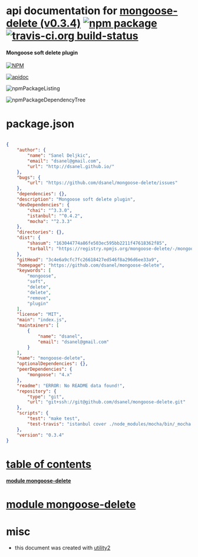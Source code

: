 # api documentation for  [mongoose-delete (v0.3.4)](https://github.com/dsanel/mongoose-delete)  [![npm package](https://img.shields.io/npm/v/npmdoc-mongoose-delete.svg?style=flat-square)](https://www.npmjs.org/package/npmdoc-mongoose-delete) [![travis-ci.org build-status](https://api.travis-ci.org/npmdoc/node-npmdoc-mongoose-delete.svg)](https://travis-ci.org/npmdoc/node-npmdoc-mongoose-delete)
#### Mongoose soft delete plugin

[![NPM](https://nodei.co/npm/mongoose-delete.png?downloads=true)](https://www.npmjs.com/package/mongoose-delete)

[![apidoc](https://npmdoc.github.io/node-npmdoc-mongoose-delete/build/screenCapture.buildNpmdoc.browser._2Fhome_2Ftravis_2Fbuild_2Fnpmdoc_2Fnode-npmdoc-mongoose-delete_2Ftmp_2Fbuild_2Fapidoc.html.png)](https://npmdoc.github.io/node-npmdoc-mongoose-delete/build/apidoc.html)

![npmPackageListing](https://npmdoc.github.io/node-npmdoc-mongoose-delete/build/screenCapture.npmPackageListing.svg)

![npmPackageDependencyTree](https://npmdoc.github.io/node-npmdoc-mongoose-delete/build/screenCapture.npmPackageDependencyTree.svg)



# package.json

```json

{
    "author": {
        "name": "Sanel Deljkic",
        "email": "dsanel@gmail.com",
        "url": "http://dsanel.github.io/"
    },
    "bugs": {
        "url": "https://github.com/dsanel/mongoose-delete/issues"
    },
    "dependencies": {},
    "description": "Mongoose soft delete plugin",
    "devDependencies": {
        "chai": "^3.3.0",
        "istanbul": "^0.4.2",
        "mocha": "^2.3.3"
    },
    "directories": {},
    "dist": {
        "shasum": "163044774a86fe503ec595bb2211f47618362f85",
        "tarball": "https://registry.npmjs.org/mongoose-delete/-/mongoose-delete-0.3.4.tgz"
    },
    "gitHead": "3c4e6a9cfc7fc26618427ed546f8a296d6ee33a9",
    "homepage": "https://github.com/dsanel/mongoose-delete",
    "keywords": [
        "mongoose",
        "soft",
        "delete",
        "delete",
        "remove",
        "plugin"
    ],
    "license": "MIT",
    "main": "index.js",
    "maintainers": [
        {
            "name": "dsanel",
            "email": "dsanel@gmail.com"
        }
    ],
    "name": "mongoose-delete",
    "optionalDependencies": {},
    "peerDependencies": {
        "mongoose": "4.x"
    },
    "readme": "ERROR: No README data found!",
    "repository": {
        "type": "git",
        "url": "git+ssh://git@github.com/dsanel/mongoose-delete.git"
    },
    "scripts": {
        "test": "make test",
        "test-travis": "istanbul cover ./node_modules/mocha/bin/_mocha -- -R spec ./test/*"
    },
    "version": "0.3.4"
}
```



# <a name="apidoc.tableOfContents"></a>[table of contents](#apidoc.tableOfContents)

#### [module mongoose-delete](#apidoc.module.mongoose-delete)



# <a name="apidoc.module.mongoose-delete"></a>[module mongoose-delete](#apidoc.module.mongoose-delete)



# misc
- this document was created with [utility2](https://github.com/kaizhu256/node-utility2)
